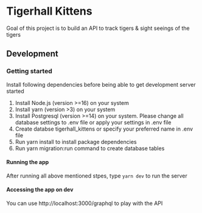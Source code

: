 # Tigerhall Kittens

Goal of this project is to build an API to track tigers & sight seeings of the tigers

## Development

### Getting started

Install following dependencies before being able to get development server started

1. Install Node.js (version >=16) on your system
2. Install yarn (version >3) on your system
3. Install Postgresql (version >=14) on your system. Please change all database settings to .env file or apply your settings in .env file
4. Create databse tigerhall_kittens or specify your preferred name in .env file
5. Run yarn install to install package dependencies
6. Run yarn migration:run command to create database tables

#### Running the app

After running all above mentioned stpes, type `yarn dev` to run the server

#### Accessing the app on dev

You can use http://localhost:3000/graphql to play with the API
